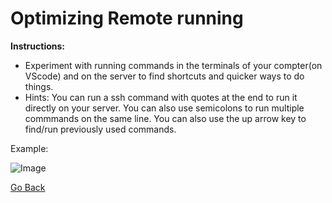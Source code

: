 # Optimizing Remote running

**Instructions:**
* Experiment with running commands in the terminals of your compter(on VScode) and on the server to find shortcuts and quicker ways to do things. 
* Hints: You can run a ssh command with quotes at the end to run it directly on your server. You can also use semicolons to run multiple commmands on the same line. You can also use the up arrow key to find/run previously used commands.

Example:

![Image](https://user-images.githubusercontent.com/97641097/149278271-a91fbe24-02d2-41ff-b0ee-f418de365032.JPG)

[Go Back](https://pranavmekkoth1.github.io/Lab1-tutorial/)
